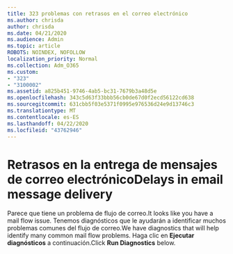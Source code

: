 ```yaml
---
title: 323 problemas con retrasos en el correo electrónico
ms.author: chrisda
author: chrisda
ms.date: 04/21/2020
ms.audience: Admin
ms.topic: article
ROBOTS: NOINDEX, NOFOLLOW
localization_priority: Normal
ms.collection: Adm_O365
ms.custom:
- "323"
- "3100002"
ms.assetid: a825b451-9746-4ab5-bc31-7679b3a48d5e
ms.openlocfilehash: 343c5d63f33bbb56cb0de67d0f2ecd56122cd638
ms.sourcegitcommit: 631cbb5f03e5371f0995e976536d24e9d13746c3
ms.translationtype: MT
ms.contentlocale: es-ES
ms.lasthandoff: 04/22/2020
ms.locfileid: "43762946"
---
```

# <a name="delays-in-email-message-delivery"></a><span data-ttu-id="8e7b9-102">Retrasos en la entrega de mensajes de correo electrónico</span><span class="sxs-lookup"><span data-stu-id="8e7b9-102">Delays in email message delivery</span></span>

<span data-ttu-id="8e7b9-103">Parece que tiene un problema de flujo de correo.</span><span class="sxs-lookup"><span data-stu-id="8e7b9-103">It looks like you have a mail flow issue.</span></span> <span data-ttu-id="8e7b9-104">Tenemos diagnósticos que le ayudarán a identificar muchos problemas comunes del flujo de correo.</span><span class="sxs-lookup"><span data-stu-id="8e7b9-104">We have diagnostics that will help identify many common mail flow problems.</span></span> <span data-ttu-id="8e7b9-105">Haga clic en **Ejecutar diagnósticos** a continuación.</span><span class="sxs-lookup"><span data-stu-id="8e7b9-105">Click **Run Diagnostics** below.</span></span>
